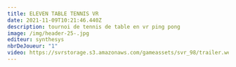 ```yaml
---
title: ELEVEN TABLE TENNIS VR
date: 2021-11-09T10:21:46.440Z
description: tournoi de tennis de table en vr ping pong
image: /img/header-25-.jpg
editeur: synthesys
nbrDeJoueur: "1"
video: https://svrstorage.s3.amazonaws.com/gameassets/svr_98/trailer.webm
---
```

